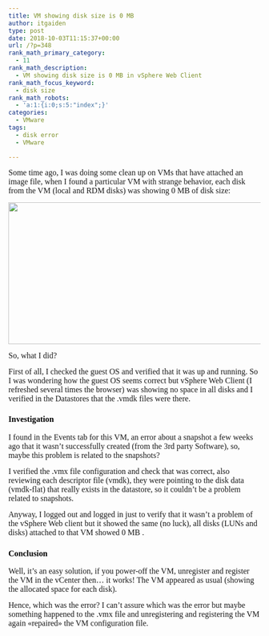 ```yaml
---
title: VM showing disk size is 0 MB
author: itgaiden
type: post
date: 2018-10-03T11:15:37+00:00
url: /?p=348
rank_math_primary_category:
  - 11
rank_math_description:
  - VM showing disk size is 0 MB in vSphere Web Client
rank_math_focus_keyword:
  - disk size
rank_math_robots:
  - 'a:1:{i:0;s:5:"index";}'
categories:
  - VMware
tags:
  - disk error
  - VMware

---
```

<span style="font-size: 16px; font-family: Nunito;">Some time ago, I was doing some clean up on VMs that have attached an image file, when I found a particular VM with strange behavior, each disk from the VM (local and RDM disks) was showing 0 MB of disk size:</span>

<img loading="lazy" class="alignnone wp-image-360" src="http://wp.docker.localhost:8000/wp-content/uploads/2018/10/error0MB_SQL08.png" alt="" width="663" height="283" srcset="http://wp.docker.localhost:8000/wp-content/uploads/2018/10/error0MB_SQL08.png 640w, http://wp.docker.localhost:8000/wp-content/uploads/2018/10/error0MB_SQL08-300x128.png 300w" sizes="(max-width: 663px) 100vw, 663px" /> 

<span style="font-family: Nunito; font-size: 16px;">So, what I did? </span>

<span style="font-family: Nunito; font-size: 16px;">First of all, I checked the guest OS and verified that it was up and running. So I was wondering how the guest OS seems correct but vSphere Web Client (I refreshed several times the browser) was showing no space in all disks and I verified in the Datastores that the .vmdk files were there.</span>

### <span style="font-family: Nunito; color: #000000;">Investigation</span>

<span style="font-size: 16px; font-family: Nunito;">I found in the Events tab for this VM, an error about a snapshot a few weeks ago that it wasn&#8217;t successfully created (from the 3rd party Software), so, maybe this problem is related to the snapshots?</span>

<span style="font-family: Nunito; font-size: 16px;">I verified the .vmx file configuration and check that was correct, also reviewing each descriptor file (vmdk), they were pointing to the disk data (vmdk-flat) that really exists in the datastore, so it couldn&#8217;t be a problem related to snapshots.<br /> </span>

<span style="font-family: Nunito;"><span style="font-size: 16px;">Anyway, I logged out and logged in just to verify that it wasn&#8217;t a problem of the vSphere Web client but it showed the same (no luck), all disks (LUNs and disks) </span><span style="font-size: 16px;">attached to that VM showed</span><span style="font-size: 16px;"> 0 MB .<br /> </span></span>

### <span style="font-family: Nunito; color: #000000;">Conclusion</span>

<span style="font-family: Nunito;"><span style="font-size: 16px;">Well, it&#8217;s an easy solution, if you power-off the VM, unregister and register the VM in the vCenter then</span><span style="font-size: 16px;">&#8230; it works! The VM appeared as usual (showing the allocated space for each disk).<br /> </span></span>

<span style="font-family: Didact Gothic; font-size: 14px;"><span style="font-size: 16px; font-family: Nunito;">Hence, which was the error? I can&#8217;t assure which was the error but maybe something happened to the .vmx file and unregistering and registering the VM again «repaired» the VM configuration file.</span><br /> </span>